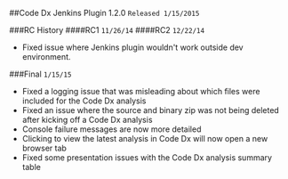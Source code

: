 ##Code Dx Jenkins Plugin 1.2.0 `Released 1/15/2015`

###RC History
####RC1 `11/26/14`
####RC2 `12/22/14`
- Fixed issue where Jenkins plugin wouldn't work outside dev environment.

###Final `1/15/15`
- Fixed a logging issue that was misleading about which files were included for the Code Dx analysis
- Fixed an issue where the source and binary zip was not being deleted after kicking off a Code Dx analysis
- Console failure messages are now more detailed
- Clicking to view the latest analysis in Code Dx will now open a new browser tab
- Fixed some presentation issues with the Code Dx analysis summary table
